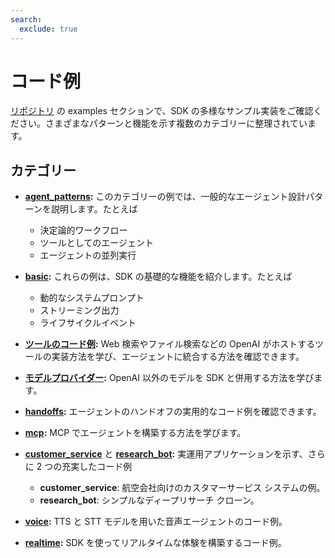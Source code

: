 ```yaml
---
search:
  exclude: true
---
```

# コード例

[リポジトリ](https://github.com/openai/openai-agents-python/tree/main/examples) の examples セクションで、SDK の多様なサンプル実装をご確認ください。さまざまなパターンと機能を示す複数のカテゴリーに整理されています。

## カテゴリー

- **[agent_patterns](https://github.com/openai/openai-agents-python/tree/main/examples/agent_patterns):**
  このカテゴリーの例では、一般的なエージェント設計パターンを説明します。たとえば

    - 決定論的ワークフロー
    - ツールとしてのエージェント
    - エージェントの並列実行

- **[basic](https://github.com/openai/openai-agents-python/tree/main/examples/basic):**
  これらの例は、SDK の基礎的な機能を紹介します。たとえば

    - 動的なシステムプロンプト
    - ストリーミング出力
    - ライフサイクルイベント

- **[ツールのコード例](https://github.com/openai/openai-agents-python/tree/main/examples/tools):**
  Web 検索やファイル検索などの OpenAI がホストするツールの実装方法を学び、エージェントに統合する方法を確認できます。

- **[モデルプロバイダー](https://github.com/openai/openai-agents-python/tree/main/examples/model_providers):**
  OpenAI 以外のモデルを SDK と併用する方法を学びます。

- **[handoffs](https://github.com/openai/openai-agents-python/tree/main/examples/handoffs):**
  エージェントのハンドオフの実用的なコード例を確認できます。

- **[mcp](https://github.com/openai/openai-agents-python/tree/main/examples/mcp):**
  MCP でエージェントを構築する方法を学びます。

- **[customer_service](https://github.com/openai/openai-agents-python/tree/main/examples/customer_service)** と **[research_bot](https://github.com/openai/openai-agents-python/tree/main/examples/research_bot):**
  実運用アプリケーションを示す、さらに 2 つの充実したコード例

    - **customer_service**: 航空会社向けのカスタマーサービス システムの例。
    - **research_bot**: シンプルなディープリサーチ クローン。

- **[voice](https://github.com/openai/openai-agents-python/tree/main/examples/voice):**
  TTS と STT モデルを用いた音声エージェントのコード例。

- **[realtime](https://github.com/openai/openai-agents-python/tree/main/examples/realtime):**
  SDK を使ってリアルタイムな体験を構築するコード例。